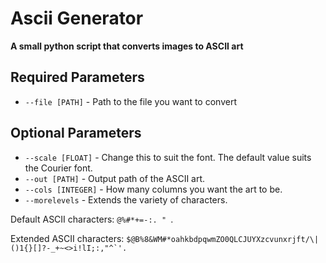 # Ascii Generator

**A small python script that converts images to ASCII art**

## Required Parameters

-   `--file [PATH]` - Path to the file you want to convert

## Optional Parameters

-   `--scale [FLOAT]` - Change this to suit the font. The default value suits the Courier font.
-   `--out [PATH]` - Output path of the ASCII art.
-   `--cols [INTEGER]` - How many columns you want the art to be.
-   `--morelevels` - Extends the variety of characters.

Default ASCII characters: `@%#*+=-:. " `.

Extended ASCII characters: `` $@B%8&WM#*oahkbdpqwmZO0QLCJUYXzcvunxrjft/\|()1{}[]?-_+~<>i!lI;:,"^`'.  ``

